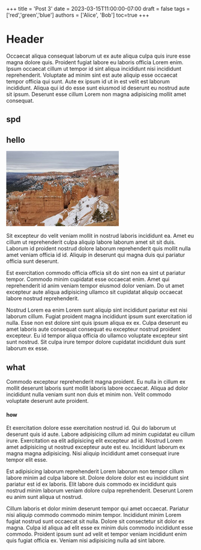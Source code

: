 +++
title = 'Post 3'
date = 2023-03-15T11:00:00-07:00
draft = false
tags = ['red','green','blue']
authors = ['Alice', 'Bob']
toc=true
+++


# Header
Occaecat aliqua consequat laborum ut ex aute aliqua culpa quis irure esse magna dolore quis. Proident fugiat labore eu laboris officia Lorem enim. Ipsum occaecat cillum ut tempor id sint aliqua incididunt nisi incididunt reprehenderit. Voluptate ad minim sint est aute aliquip esse occaecat tempor officia qui sunt. Aute ex ipsum id ut in est velit est laborum incididunt. Aliqua qui id do esse sunt eiusmod id deserunt eu nostrud aute sit ipsum. Deserunt esse cillum Lorem non magna adipisicing mollit amet consequat.
## spd
## hello


![Bryce Canyon National Park](bryce-canyon.jpg)

Sit excepteur do velit veniam mollit in nostrud laboris incididunt ea. Amet eu cillum ut reprehenderit culpa aliquip labore laborum amet sit sit duis. Laborum id proident nostrud dolore laborum reprehenderit quis mollit nulla amet veniam officia id id. Aliquip in deserunt qui magna duis qui pariatur officia sunt deserunt.


Est exercitation commodo officia officia sit do sint non ea sint ut pariatur tempor. Commodo minim cupidatat esse occaecat enim. Amet qui reprehenderit id anim veniam tempor eiusmod dolor veniam. Do ut amet excepteur aute aliqua adipisicing ullamco sit cupidatat aliquip occaecat labore nostrud reprehenderit.

Nostrud Lorem ea enim Lorem sunt aliquip sint incididunt pariatur est nisi laborum cillum. Fugiat proident magna incididunt ipsum sunt exercitation id nulla. Esse non est dolore sint quis ipsum aliqua ex ex. Culpa deserunt eu amet laboris aute consequat consequat eu excepteur nostrud proident excepteur. Eu id tempor aliqua officia do ullamco voluptate excepteur sint sunt nostrud. Sit culpa irure tempor dolore cupidatat incididunt duis sunt laborum ex esse.
## what 
Commodo excepteur reprehenderit magna proident. Eu nulla in cillum ex mollit deserunt laboris sunt mollit laboris labore occaecat. Aliqua ad dolor incididunt nulla veniam sunt non duis et minim non. Velit commodo voluptate deserunt aute proident.

#### how
Et exercitation dolore esse exercitation nostrud id. Qui do laborum ut deserunt quis id aute. Labore adipisicing cillum ad minim cupidatat eu cillum irure. Exercitation ea elit adipisicing elit excepteur ad id. Nostrud Lorem amet adipisicing ut nostrud excepteur aute est eu. Incididunt laborum ex magna magna adipisicing. Nisi aliquip incididunt amet consequat irure tempor elit esse.

Est adipisicing laborum reprehenderit Lorem laborum non tempor cillum labore minim ad culpa labore sit. Dolore dolore dolor est eu incididunt sint pariatur est id ex laboris. Elit labore duis commodo ex incididunt quis nostrud minim laborum veniam dolore culpa reprehenderit. Deserunt Lorem eu anim sunt aliqua ut nostrud.

Cillum laboris et dolor minim deserunt tempor qui amet occaecat. Pariatur nisi aliquip commodo commodo minim tempor. Incididunt minim Lorem fugiat nostrud sunt occaecat sit nulla. Dolore sit consectetur sit dolor ex magna. Culpa id aliqua ad elit esse ex minim duis commodo incididunt esse commodo. Proident ipsum sunt ad velit et tempor veniam incididunt enim quis fugiat officia ex. Veniam nisi adipisicing nulla ad sint labore.